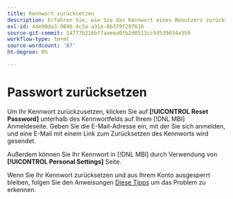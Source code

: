 ```yaml
---
title: Kennwort zurücksetzen
description: Erfahren Sie, wie Sie das Kennwort eines Benutzers zurücksetzen.
exl-id: 4de90da3-9846-4c3a-a31e-8b379f207618
source-git-commit: 14777b216bf7aaeea0fb2d0513cc94539034a359
workflow-type: tm+mt
source-wordcount: '87'
ht-degree: 0%

---
```


# Passwort zurücksetzen

Um Ihr Kennwort zurückzusetzen, klicken Sie auf **[!UICONTROL Reset Password]** unterhalb des Kennwortfelds auf Ihrem [!DNL MBI] Anmeldeseite. Geben Sie die E-Mail-Adresse ein, mit der Sie sich anmelden, und eine E-Mail mit einem Link zum Zurücksetzen des Kennworts wird gesendet.

Außerdem können Sie Ihr Kennwort in [!DNL MBI] durch Verwendung von **[!UICONTROL Personal Settings]** Seite.

Wenn Sie Ihr Kennwort zurücksetzen und aus Ihrem Konto ausgesperrt bleiben, folgen Sie den Anweisungen [Diese Tipps](https://experienceleague.adobe.com/docs/commerce-knowledge-base/kb/troubleshooting/miscellaneous/troubleshooting-mbi-account-lockout.html?lang=en) um das Problem zu erkennen.
